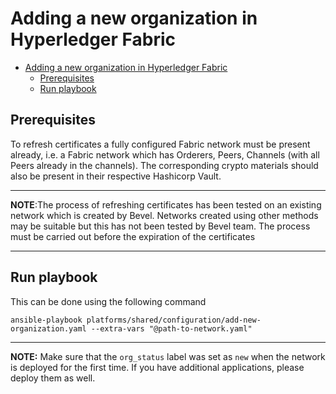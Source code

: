 [//]: # (##############################################################################################)
[//]: # (Copyright Accenture. All Rights Reserved.)
[//]: # (SPDX-License-Identifier: Apache-2.0)
[//]: # (##############################################################################################)

<a name = "adding-new-org-to-existing-network-in-fabric"></a>
# Adding a new organization in Hyperledger Fabric

- [Adding a new organization in Hyperledger Fabric](#adding-a-new-organization-in-hyperledger-fabric)
  - [Prerequisites](#prerequisites)
  - [Run playbook](#run-playbook)


<a name = "prerequisites"></a>
## Prerequisites
To refresh certificates a fully configured Fabric network must be present already, i.e. a Fabric network which has Orderers, Peers, Channels (with all Peers already in the channels). The corresponding crypto materials should also be present in their respective Hashicorp Vault. 

---
**NOTE**:The process of refreshing certificates has been tested on an existing network which is created by Bevel. Networks created using other methods may be suitable but this has not been tested by Bevel team. The process must be carried out before the expiration of the certificates

---

<a name = "run_network"></a>
## Run playbook

This can be done using the following command

```
ansible-playbook platforms/shared/configuration/add-new-organization.yaml --extra-vars "@path-to-network.yaml"
```

---
**NOTE:** Make sure that the `org_status` label was set as `new` when the network is deployed for the first time. If you have additional applications, please deploy them as well.
